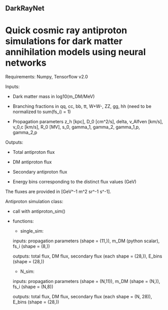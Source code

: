 ## DarkRayNet
# Quick cosmic ray antiproton simulations for dark matter annihilation models using neural networks

Requirements: Numpy, Tensorflow v2.0

Inputs: 

- Dark matter mass in log10(m_DM/MeV) 

- Branching fractions in qq, cc, bb, tt, W+W-, ZZ, gg, hh (need to be normalized to sum(fs_i) = 1)
	  
- Propagation parameters z_h [kpc], D_0 [cm^2/s], delta, v_Alfven [km/s], v_0,c [km/s], R_0 [MV], s_0, gamma_1, gamma_2, gamma_1,p, gamma_2,p 

Outputs: 

- Total antiproton flux

- DM antiproton flux
	 
- Secondary antiproton flux
	 
- Energy bins corresponding to the distinct flux values (GeV)
         
The fluxes are provided in [GeV^-1 m^2 sr^-1 s^-1].

Antiproton simulation class:

- call with antiproton_sim()

- functions:

	- single_sim:
	
	inputs: propagation parameters (shape = (11,)), m_DM (python scalar), fs_i (shape = (8,))
	
	outputs: total flux, DM flux, secondary flux (each shape = (28,)), E_bins (shape = (28,))
	
	- N_sim:
	
	inputs: propagation parameters (shape = (N,11)), m_DM (shape = (N,)), fs_i (shape = (N,8))
	
	outputs: total flux, DM flux, secondary flux (each shape = (N, 28)), E_bins (shape = (28,))
	
